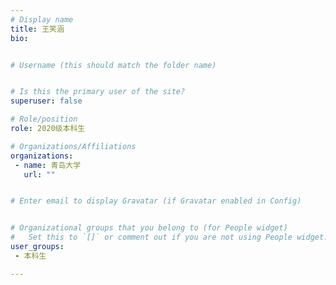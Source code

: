 ```yaml
---
# Display name
title: 王笑涵
bio: 


# Username (this should match the folder name)


# Is this the primary user of the site?
superuser: false

# Role/position
role: 2020级本科生

# Organizations/Affiliations
organizations:
 - name: 青岛大学
   url: ""


# Enter email to display Gravatar (if Gravatar enabled in Config)


# Organizational groups that you belong to (for People widget)
#   Set this to `[]` or comment out if you are not using People widget.
user_groups:
 - 本科生

---
```

